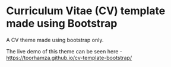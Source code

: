 # Curriculum Vitae (CV) template made using Bootstrap

A CV theme made using bootstrap only.

The live demo of this theme can be seen here - https://toorhamza.github.io/cv-template-bootstrap/
